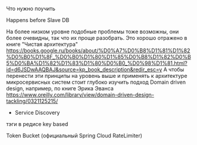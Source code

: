 Что нужно поучить

Happens before
Slave DB

На более низком уровне подобные проблемы тоже возможны, они более очевидны, так что их проще разобрать. Это хорошо отражено в книге "Чистая архитектура" https://books.google.ru/books/about/%D0%A7%D0%B8%D1%81%D1%82%D0%B0%D1%8F_%D0%B0%D1%80%D1%85%D0%B8%D1%82%D0%B5%D0%BA%D1%82%D1%83%D1%80%D0%B0_%D0%98%D1%81.html?id=d6JSDwAAQBAJ&source=kp_book_description&redir_esc=y
А чтобы перенести эти принципы на уровень выше и применять к архитектуре микросервисных систем стоит глубоко изучить подход Domain driven design, например, по книге Эрика Эванса 
https://www.oreilly.com/library/view/domain-driven-design-tackling/0321125215/


- Service Discovery

тэги в редисе
key based

Token Bucket (официальный Spring Cloud RateLimiter)